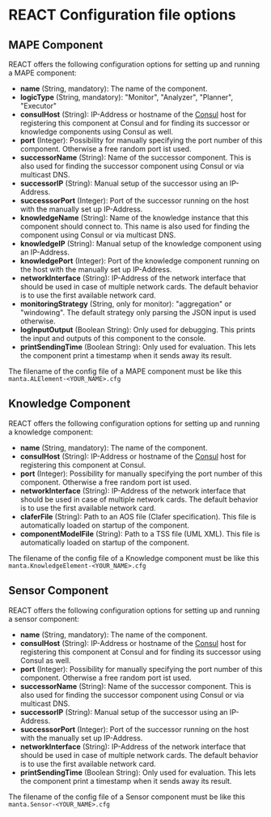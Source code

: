 # REACT Configuration file options

## MAPE Component

REACT offers the following configuration options for setting up and running a MAPE component:

* **name** (String, mandatory): The name of the component.
* **logicType** (String, mandatory): "Monitor", "Analyzer", "Planner", "Executor"
* **consulHost** (String): IP-Address or hostname of the [Consul](https://www.consul.io/) host for registering this component at Consul and for finding its successor or knowledge components using Consul as well.
* **port** (Integer): Possibility for manually specifying the port number of this component. Otherwise a free random port ist used.
* **successorName** (String): Name of the successor component. This is also used for finding the successor component using Consul or via multicast DNS.
* **successorIP** (String): Manual setup of the successor using an IP-Address.
* **successsorPort** (Integer): Port of the successor running on the host with the manually set up IP-Address.
* **knowledgeName** (String): Name of the knowledge instance that this component should connect to. This name is also used for finding the component using Consul or via multicast DNS.
* **knowledgeIP** (String): Manual setup of the knowledge component using an IP-Address.
* **knowledgePort** (Integer): Port of the knowledge component running on the host with the manually set up IP-Address.
* **networkInterface** (String): IP-Address of the network interface that should be used in case of multiple network cards. The default behavior is to use the first available network card.
* **monitoringStrategy** (String, only for monitor): "aggregation" or "windowing". The default strategy only parsing the JSON input is used otherwise.
* **logInputOutput** (Boolean String): Only used for debugging. This prints the input and outputs of this component to the console.
* **printSendingTime** (Boolean String): Only used for evaluation. This lets the component print a timestamp when it sends away its result.

The filename of the config file of a MAPE component must be like this `manta.ALElement-<YOUR_NAME>.cfg`

## Knowledge Component

REACT offers the following configuration options for setting up and running a knowledge component:

* **name** (String, mandatory): The name of the component.
* **consulHost** (String): IP-Address or hostname of the [Consul](https://www.consul.io/) host for registering this component at Consul.
* **port** (Integer): Possibility for manually specifying the port number of this component. Otherwise a free random port ist used.
* **networkInterface** (String): IP-Address of the network interface that should be used in case of multiple network cards. The default behavior is to use the first available network card.
* **claferFile** (String): Path to an AOS file (Clafer specification). This file is automatically loaded on startup of the component.
* **componentModelFile** (String): Path to a TSS file (UML XML). This file is automatically loaded on startup of the component.

The filename of the config file of a Knowledge component must be like this `manta.KnowledgeElement-<YOUR_NAME>.cfg`

## Sensor Component

REACT offers the following configuration options for setting up and running a sensor component:

* **name** (String, mandatory): The name of the component.
* **consulHost** (String): IP-Address or hostname of the [Consul](https://www.consul.io/) host for registering this component at Consul and for finding its successor using Consul as well.
* **port** (Integer): Possibility for manually specifying the port number of this component. Otherwise a free random port ist used.
* **successorName** (String): Name of the successor component. This is also used for finding the successor component using Consul or via multicast DNS.
* **successorIP** (String): Manual setup of the successor using an IP-Address.
* **successsorPort** (Integer): Port of the successor running on the host with the manually set up IP-Address.
* **networkInterface** (String): IP-Address of the network interface that should be used in case of multiple network cards. The default behavior is to use the first available network card.
* **printSendingTime** (Boolean String): Only used for evaluation. This lets the component print a timestamp when it sends away its result.

The filename of the config file of a Sensor component must be like this `manta.Sensor-<YOUR_NAME>.cfg`